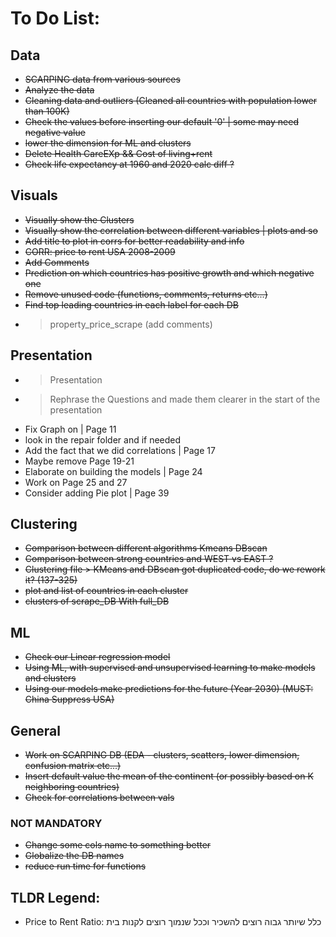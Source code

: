 # To Do List:

## Data

- ~~SCARPING data from various sources~~
- ~~Analyze the data~~
- ~~Cleaning data and outliers (Cleaned all countries with population lower than 100K)~~
- ~~Check the values before inserting our default '0' | some may need negative value~~
- ~~lower the dimension for ML and clusters~~
- ~~Delete Health CareEXp && Cost of living+rent~~
- ~~Check life expectancy at 1960 and 2020 calc diff ?~~

## Visuals

- ~~Visually show the Clusters~~
- ~~Visually show the correlation between different variables | plots and so~~
- ~~Add title to plot in corrs for better readability and info~~
- ~~CORR: price to rent USA 2008-2009~~
- ~~Add Comments~~
- ~~Prediction on which countries has positive growth and which negative one~~
- ~~Remove unused code (functions, comments, returns etc...)~~
- ~~Find top leading countries in each label for each DB~~
- > property_price_scrape (add comments)

## Presentation

- > Presentation
- > Rephrase the Questions and made them clearer in the start of the presentation
- Fix Graph on | Page 11
- look in the repair folder and if needed
- Add the fact that we did correlations | Page 17
- Maybe remove Page 19-21
- Elaborate on building the models | Page 24
- Work on Page 25 and 27
- Consider adding Pie plot | Page 39

## Clustering

- ~~Comparison between different algorithms Kmeans DBscan~~
- ~~Comparison between strong countries and WEST vs EAST ?~~
- ~~Clustering file > KMeans and DBscan got duplicated code, do we rework it? (137-325)~~
- ~~plot and list of countries in each cluster~~
- ~~clusters of scrape_DB With full_DB~~

## ML

- ~~Check our Linear regression model~~
- ~~Using ML, with supervised and unsupervised learning to make models and clusters~~
- ~~Using our models make predictions for the future (Year 2030) (MUST: China Suppress USA)~~

## General

- ~~Work on SCARPING DB (EDA - clusters, scatters, lower dimension, confusion matrix etc...)~~
- ~~Insert default value the mean of the continent (or possibly based on K neighboring countries)~~
- ~~Check for correlations between vals~~

### NOT MANDATORY

- ~~Change some cols name to something better~~
- ~~Globalize the DB names~~
- ~~reduce run time for functions~~

## TLDR Legend:

- Price to Rent Ratio: כלל שיותר גבוה רוצים להשכיר וככל שנמוך רוצים לקנות בית
